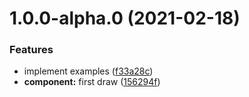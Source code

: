 # 1.0.0-alpha.0 (2021-02-18)

### Features

* implement examples ([f33a28c](https://github.com/strongholdpay/react-native-sdk/commit/f33a28cdace7018b1863048b4c183298fad0ee80))
* **component:** first draw ([156294f](https://github.com/strongholdpay/react-native-sdk/commit/156294f84b0e192f378e014a4856747c8f05fee2))